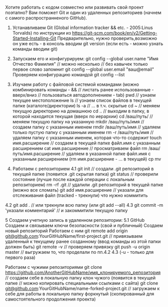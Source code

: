 Хотите работать с кодом совместно или развивать свой проект поэтапно?
Вам поможет Git и один из удаленных репозиториев (начнем с самого распространненого GitHub).

1. Устанавливаем Git (Global information tracker && etc. - 2005:Linus Torvalds) по инструкции из https://git-scm.com/book/en/v2/Getting-Started-Installing-Git
Предварительно, нужно проверить,возможно он уже есть - в консоль вводим git version (если есть - можно узнать команды вводим git)
2. Запускаем его и конфигурируем: 
git config --global  user.name "Имя Отчество Фамилия" // можно несколько // без кавычек только первое слово запомнит
git config --global  user.email "ваш@email"
Проверяем конфигурацию командой 
git config --list

3. Изучаем работу с файловой системой командами (можно комбинировать команды - && // листать ранее использованные - вверх/вниз // пользоваться автодополнением - tab)
pwd // узнаем текущее местоположение
ls // узнаем список файлов в текущей папке (каталоге/директории)
ls -a  // ... в т.ч. скрытые
cd ~ // меняем текущую директорию на домашнюю
cd .. // выходим в папку, в которой находится текущая (вверх по иерархии)
cd /ваш/путь/ // меняем текущую папку на указанную
mkdir /ваш/путь/имя // создаем папку с указанным именем
rmdir /ваш/путь/имя // удаляем только пустую папку с указанным именем
rm -r /ваш/путь/имя // удаляем папку с указанным именем, которая что-то содержит
touch имя.расширение // создаем в текущей папке файл.имя с указанным расширением
cat имя.расширение // просматриваем файл
rm /ваш/путь/имя.расширение // удаляем в указанной папке файл.имя с указанным расширением (rm имя.расширение - ... в текущей)
cp 
mv 

4. Работаем с репозиторием
4.1 git init // создали .git репозиторий в текущей папке (появится .git cкрытая папка)
git status // проверили состояние (лучше после каждой операции с локальным репозиторием)
rm -rf .git // удалили .git репозиторий в текущей папке (можно все сломать)
git add имя.расширение // указали для отслеживания файл (tracked - трекнули) что нужно коммитить

4.2 git add . // или трекнули всю папку (или git add --all)
4.3 git commit -m 'указали комментарий' // и закоммитили текущую папку

5 Создаем учетную запись в удаленном репозитории:
5.1 GitHub
Создаем и связываем ключи безопасности (свой и публичный)
Создаем новый репозиторий
Работаем с ним
git remote add origin git@github.com:YourGitHubName/first-project.git // привязываем удаленный к текущему ранее созданному (ввод команды из этой папки должен быть)
git remote -v // проверяем привязку
git push -u origin master // выгружаем то, что проделали по пп.4.2 4.3 (-u - только для первого раза)

Работаем с чужими репозиториями
git clone https://github.com/AnotherGitHubName/имя_клонируемого_репозитория // создаем себе в локальную папку клон чужого (появится в текущей папке // можно копировать специальными ссылками с сайта)
git clone git@github.com:YourGitHubName/name-forked-project.git // загружаем к себе для работы в локальную папку форкнутый (скопированный для самостоятельного продолжения проекта) 



